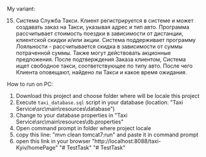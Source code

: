 
My variant:

15. Система Служба Такси. Клиент регистрируется в системе и может создавать заказ на Такси, указывая адрес и тип авто. Программа рассчитывает стоимость поездки в зависимости от дистанции, клиентской скидки и/или акции. Система поддерживает программу Лояльности - рассчитывается скидка в зависимости от суммы потраченной суммы. Также могут действовать акционные предложения. После подтверждения Заказа клиентом, Система ищет свободное такси, соответствующее по типу авто. После чего Клиента оповещают, найдено ли Такси и какое время ожидания. 

How to run on PC:
1) Download this project and choose folder where will be locale this project
2) Execute `taxi_database.sql` script in your database (location: "Taxi Service\src\main\resources\database")
3) Change to your database properties in "Taxi Service\src\main\resources\db.properties"
4) Open command prompt in folder where project locale
5) copy this line: "mvn clean tomcat7:run" and paste it in command prompt
6) open this link in your browser "http://localhost:8088/taxi-Kyiv/homePage"
"# TestTask" 
"# TestTask" 

